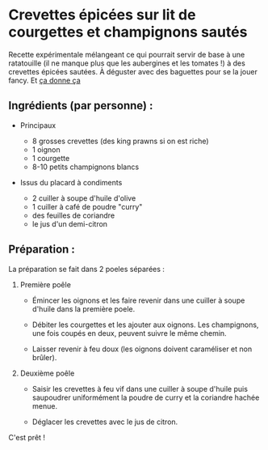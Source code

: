 Crevettes épicées sur lit de courgettes et champignons sautés
=================

Recette expérimentale mélangeant ce qui pourrait servir de
base à une ratatouille (il ne manque plus que les aubergines
et les tomates !) à des crevettes épicées sautées. À déguster
avec des baguettes pour se la jouer fancy.
Et [ça donne ça](http://www.flickr.com/photos/eisaru/7462960718/)


Ingrédients (par personne) :
------

- Principaux
    + 8 grosses crevettes (des king prawns si on est riche)
    + 1 oignon
    + 1 courgette
    + 8-10 petits champignons blancs

- Issus du placard à condiments
    + 2 cuiller à soupe d'huile d'olive
    + 1 cuiller à café de poudre "curry"
    + des feuilles de coriandre
    + le jus d'un demi-citron

Préparation :
------
La préparation se fait dans 2 poeles séparées :

1. Première poêle
    * Émincer les oignons et les faire revenir dans une cuiller
    à soupe d'huile dans la première poele.
 
    * Débiter les courgettes et les ajouter aux oignons. Les
    champignons, une fois coupés en deux, peuvent suivre le
    même chemin.
    
    * Laisser revenir à feu doux (les oignons doivent caraméliser
    et non brûler).

2. Deuxième poêle
   * Saisir les crevettes à feu vif dans une cuiller à soupe d'huile
   puis saupoudrer uniformément la poudre de curry et la coriandre
   hachée menue.
   
   * Déglacer les crevettes avec le jus de citron.

C'est prêt !
